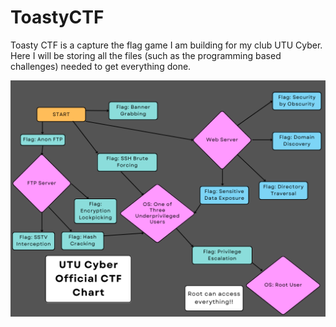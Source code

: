 # ToastyCTF
Toasty CTF is a capture the flag game I am building for my club UTU Cyber. Here I will be storing all the files (such as the programming based challenges) needed to get everything done.


<img src="ToastyCTFDiagram2.png" alt="Toasty CTF Diagram" title= "Toasty CTF Diagram">
